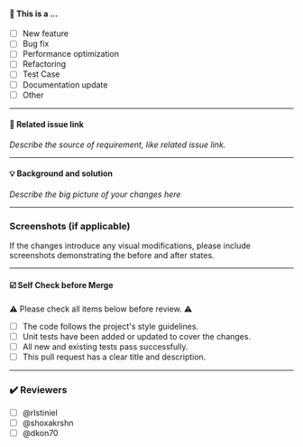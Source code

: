 #### 🤔 This is a ...

- [ ] New feature
- [ ] Bug fix
- [ ] Performance optimization
- [ ] Refactoring
- [ ] Test Case
- [ ] Documentation update
- [ ] Other

---

#### 🔗 Related issue link

_Describe the source of requirement, like related issue link._

---

#### 💡 Background and solution

_Describe the big picture of your changes here_

---

### Screenshots (if applicable)

If the changes introduce any visual modifications, please include screenshots demonstrating the before and after states.

---

#### ☑️ Self Check before Merge

⚠️ Please check all items below before review. ⚠️

- [ ] The code follows the project's style guidelines.
- [ ] Unit tests have been added or updated to cover the changes.
- [ ] All new and existing tests pass successfully.
- [ ] This pull request has a clear title and description.

---

### ✔️ Reviewers

- [ ] @rIstiniel
- [ ] @shoxakrshn
- [ ] @dkon70
